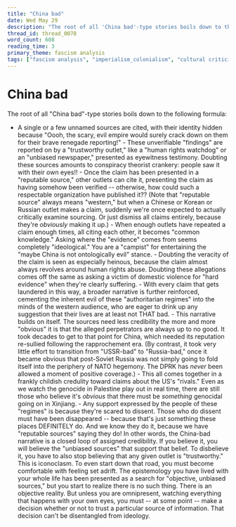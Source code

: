 ```yaml
---
title: "China bad"
date: Wed May 29
description: "The root of all 'China bad'-type stories boils down to the following formula: - A single or a few unnamed sources are cited, with their identity hidden because..."
thread_id: thread_0078
word_count: 608
reading_time: 3
primary_theme: fascism analysis
tags: ["fascism analysis", "imperialism_colonialism", "cultural criticism", "organizational theory"]
---
```


# China bad

The root of all "China bad"-type stories boils down to the following formula:

- A single or a few unnamed sources are cited, with their identity hidden because "Oooh, the scary, evil empire would surely crack down on them for their brave renegade reporting!" - These unverifiable "findings" are reported on by a "trustworthy outlet," like a "human rights watchdog" or an "unbiased newspaper," presented as eyewitness testimony. Doubting these sources amounts to conspiracy theorist crankery: people saw it with their own eyes!! - Once the claim has been presented in a "reputable source," other outlets can cite it, presenting the claim as having somehow been verified -- otherwise, how could such a respectable organization have published it?? (Note that "reputable source" always means "western," but when a Chinese or Korean or Russian outlet makes a claim, suddenly we're once expected to actually critically examine sourcing. Or just dismiss all claims entirely, because they're *obviously* making it up.) - When enough outlets have repeated a claim enough times, all citing each other, it becomes "common knowledge." Asking where the "evidence" comes from seems completely "ideological." You are a "campist" for entertaining the "maybe China is not ontologically evil" stance. - Doubting the veracity of the claim is seen as especially heinous, because the claim almost always revolves around human rights abuse. Doubting these allegations comes off the same as asking a victim of domestic violence for "hard evidence" when they're clearly suffering. - With every claim that gets laundered in this way, a broader narrative is further reinforced, cementing the inherent evil of these "authoritarian regimes" into the minds of the western audience, who are eager to drink up any suggestion that their lives are at least not THAT bad. - This narrative builds on itself. The sources need less credibility the more and more "obvious" it is that the alleged perpetrators are always up to no good. It took decades to get to that point for China, which needed its reputation re-sullied following the rapprochement era. (By contrast, it took very little effort to transition from "USSR-bad" to "Russia-bad," once it became obvious that post-Soviet Russia was not simply going to fold itself into the periphery of NATO hegemony. The DPRK has *never* been allowed a moment of positive coverage.) - This all comes together in a frankly childish credulity toward claims about the US's "rivals." Even as we watch the genocide in Palestine play out in real time, there are still those who believe it's *obvious* that there must be *something* genocidal going on in Xinjiang. - Any support expressed by the people of these "regimes" is because they're scared to dissent. Those who do dissent must have been disappeared -- because that's just something these places DEFINITELY do. And we know they do it, because we have "reputable sources" saying they do! In other words, the China-bad narrative is a closed loop of assigned credibility. If you believe it, you will believe the "unbiased sources" that support that belief. To disbelieve it, you have to also stop believing that any given outlet is "trustworthy." This is iconoclasm. To even start down that road, you must become comfortable with feeling set adrift. The epistemology you have lived with your whole life has been presented as a search for "objective, unbiased sources," but you start to realize there is no such thing. There is an objective reality. But unless you are omnipresent, watching everything that happens with your own eyes, you must -- at some point -- make a decision whether or not to trust a particular source of information. That decision can't be disentangled from ideology.